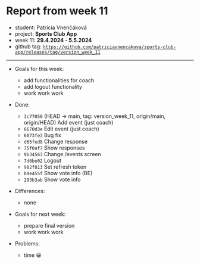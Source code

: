 # Report from week 11
  
- student: Patrícia Vnenčáková  
- project: **Sports Club App**  
- week 11: **29.4.2024 - 5.5.2024**  
- github tag:  [`https://github.com/patriciavnencakova/sports-club-app/releases/tag/version_week_11`](https://github.com/patriciavnencakova/sports-club-app/releases/tag/version_week_11)  
---  
- Goals for this week:     
    - add functionalities for coach 
    - add logout functionality 
    - work work work 
- Done:     
	- `3c77050` (HEAD -> main, tag: version_week_11, origin/main, origin/HEAD) Add event (just coach)
	- `6670d3e` Edit event (just coach)
	- `6073fe3` Bug fix
	- `d65fed8` Change response
	- `75f0af7` Show responses
	- `9b34563` Change /events screen
	- `7d6be02` Logout
	- `982f813` Set refresh token
	- `b9e455f` Show vote info (BE)
	- `293b3ab` Show vote info

- Differences: 
    - none
- Goals for next week:  
    - prepare final version
    - work work work 
- Problems:   
    - time 😀
